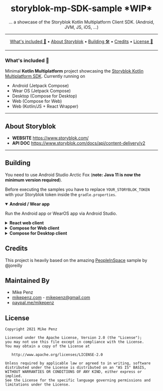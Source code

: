 <h1 align="center">
  storyblok-mp-SDK-sample *WIP*
</h1>

<p align="center">
    ... a showcase of the Storyblok Kotlin Multiplatform Client SDK. (Android, JVM, JS, iOS, ...)
</p>

-------

<p align="center">
    <a href="#whats-included-">What's included 🚀</a> &bull;
    <a href="#about-storyblok">About Storyblok</a> &bull;
    <a href="#building">Building 🛠️</a> &bull;
    <a href="#credits">Credits</a> &bull;
    <a href="#license">License 📓</a>
</p>

-------

### What's included 🚀

Minimal **Kotlin Multiplatform** project showcasing the [Storyblok Kotlin Multiplatform SDK](https://github.com/mikepenz/storyblok-mp-SDK). Currently running on
* Android (Jetpack Compose)
* Wear OS (Jetpack Compose)
* Desktop (Compose for Desktop)
* Web (Compose for Web)
* Web (Kotlin/JS + React Wrapper)

-------

## About Storyblok
- **WEBSITE** https://www.storyblok.com/
- **API DOC** https://www.storyblok.com/docs/api/content-delivery/v2

-------

## Building

You need to use Android Studio Arctic Fox (**note: Java 11 is now the minimum version required**).

Before executing the samples you have to replace `YOUR_STORYBLOK_TOKEN` with your Storyblok token inside the `gradle.properties`.

<details open><summary><b>Android / Wear app</b></summary>
<p>

Run the Android app or WearOS app via Android Studio.

</p>
</details>
<details><summary><b>React web client</b></summary>
<p>

```bash
./gradlew :web:browserDevelopmentRun
```

</p>
</details>
<details><summary><b>Compose for Web client</b></summary>
<p>

The Compose for Web client resides in the `compose-web` module and can be run by invoking:

```bash
./gradlew :compose-web:jsBrowserDevelopmentRun
```

</p>
</details>
<details><summary><b>Compose for Desktop client</b></summary>
<p>

This client is available in `compose-desktop` module.  Note that you need to use appropriate version of JVM when running (works for example with Java 11)

```bash
./gradlew :compose-desktop:run
```

</p>
</details>

## Credits

This project is heavily based on the amazing [PeopleInSpace](https://github.com/joreilly/PeopleInSpace) sample by @joreilly

## Maintained By

* Mike Penz
 * [mikepenz.com](http://mikepenz.com) - <mikepenz@gmail.com>
 * [paypal.me/mikepenz](http://paypal.me/mikepenz)

## License

    Copyright 2021 Mike Penz

    Licensed under the Apache License, Version 2.0 (the "License");
    you may not use this file except in compliance with the License.
    You may obtain a copy of the License at

       http://www.apache.org/licenses/LICENSE-2.0

    Unless required by applicable law or agreed to in writing, software
    distributed under the License is distributed on an "AS IS" BASIS,
    WITHOUT WARRANTIES OR CONDITIONS OF ANY KIND, either express or implied.
    See the License for the specific language governing permissions and
    limitations under the License.
